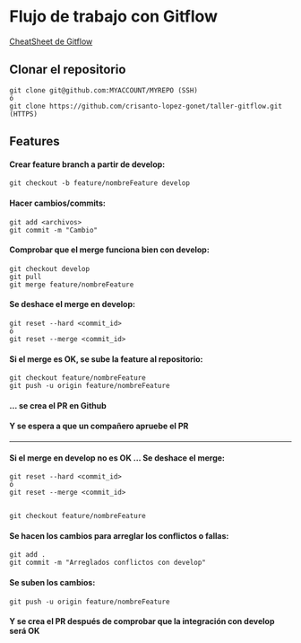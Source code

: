 # Flujo de trabajo con Gitflow

[CheatSheet de Gitflow](https://cheatography.com/guionardo/cheat-sheets/git-flow-and-git/pdf/)

## Clonar el repositorio

    git clone git@github.com:MYACCOUNT/MYREPO (SSH)
    ó
    git clone https://github.com/crisanto-lopez-gonet/taller-gitflow.git (HTTPS)


## Features
  
#### Crear feature branch a partir de develop:
    git checkout -b feature/nombreFeature develop

#### Hacer cambios/commits:
    git add <archivos>
    git commit -m "Cambio"

#### Comprobar que el merge funciona bien con develop:
    git checkout develop
    git pull
    git merge feature/nombreFeature
    
#### Se deshace el merge en develop:
    git reset --hard <commit_id>
    ó
    git reset --merge <commit_id>

#### Si el merge es OK, se sube la feature al repositorio:
    git checkout feature/nombreFeature
    git push -u origin feature/nombreFeature

#### ... se crea el PR en Github
#### Y se espera a que un compañero apruebe el PR  

---
#### Si el merge en develop no es OK ... Se deshace el merge:
    git reset --hard <commit_id>
    ó
    git reset --merge <commit_id>
    
    
    git checkout feature/nombreFeature

#### Se hacen los cambios para arreglar los conflictos o fallas:
    git add .
    git commit -m "Arreglados conflictos con develop"

#### Se suben los cambios:
    git push -u origin feature/nombreFeature

#### Y se crea el PR después de comprobar que la integración con develop será OK

